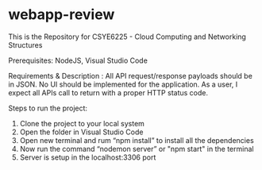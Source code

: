 # webapp-review

This is the Repository for CSYE6225 - Cloud Computing and Networking Structures

Prerequisites: NodeJS, Visual Studio Code

Requirements & Description : All API request/response payloads should be in JSON. No UI should be implemented for the application. As a user, I expect all APIs call to return with a proper HTTP status code.

Steps to run the project:
1. Clone the project to your local system
2. Open the folder in Visual Studio Code
3. Open new terminal and rum “npm install” to install all the dependencies
4. Now run the command “nodemon server” or "npm start" in the terminal
5. Server is setup in the localhost:3306 port
